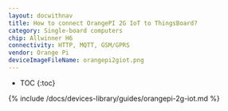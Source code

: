 ```yaml
---
layout: docwithnav
title: How to connect OrangePI 2G IoT to ThingsBoard?
category: Single-board computers
chip: Allwinner H6
connectivity: HTTP, MQTT, GSM/GPRS
vendor: Orange Pi
deviceImageFileName: orangepi2giot.png
---
```


* TOC
{:toc}

{% include /docs/devices-library/guides/orangepi-2g-iot.md %}